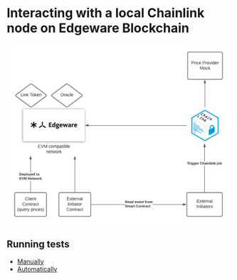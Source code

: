 # Interacting with a local Chainlink node on Edgeware Blockchain

![Edgeware-Chainlink Integration](screenshots/edgeware-chainlink-integration.png "")


## Running tests
* [Manually](MANUAL%20TESTING.md)
* [Automatically](AUTOMATIC%20TESTING.md)